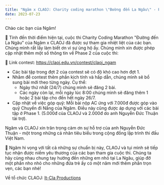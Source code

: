 ```yaml
---
title: "Ngăm x CLAOJ: Charity coding marathon \"Đường đến La Ngâu\" - Phase 2"
date: 2023-07-23
---
```


Chào các bạn của Ngăm!

🌻 Tính đến thời điểm hiện tại, cuộc thi Charity Coding Marathon "Đường đến La Ngâu" của Ngăm x CLAOJ đã được sự tham gia nhiệt liệt của các bạn. Chúng mình rất lấy làm biết ơn vì sự ủng hộ ấy. Chúng mình xin được phép cập nhật thêm một số thông tin về Phase 2 của cuộc thi:

🌻 Link contest: https://claoj.edu.vn/contest/claoj_ngam
- Các bài tập trong đợt 2 của contest sẽ có độ khó cao hơn đợt 1.
- Nhằm để contest thêm phần kịch tính và hấp dẫn, chúng mình sẽ bổ sung bài mới theo từng ngày. Cụ thể:
  + Ngày thứ nhất (24/7) chúng mình sẽ đăng 2 bài.
  + Các ngày còn lại, mỗi ngày lúc 8:00 chúng mình sẽ đăng thêm 1 hoặc 2 bài tập cho đến hết ngày 26/7.
- Cập nhật về việc góp quỹ: Mỗi bài nộp AC ứng với 7.000đ được góp vào quỹ Chuyến đi Nắng của Ngăm. Điều này cũng được áp dụng với các bài tập ở Phase 1. (5.000đ của CLAOJ và 2.000đ do anh Nguyễn Đức Thuận tài trợ).

Ngăm và CLAOJ xin trân trọng cảm ơn sự hỗ trợ của anh Nguyễn Đức Thuận - một trong những cá nhân tiêu biểu trong cộng đồng lập trình thi đấu Việt Nam.

🌻 Ngăm hi vọng với tất cả những sự chuẩn bị này, CLAOJ và tụi mình sẽ tiếp tục nhận được niềm yêu thương của các bạn tham gia cuộc thi. Chúng ta hãy cùng nhau chung tay hướng đến những em nhỏ tại La Ngâu, giúp đỡ một phần nho nhỏ cho những đứa trẻ ấy có một năm mới thêm phần trọn vẹn, các bạn nhé!

Về tổ chức CLAOJ: [It-Cla Productions](https://www.facebook.com/itclapro)
